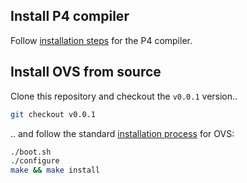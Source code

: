 ## Install P4 compiler

Follow [installation steps](https://github.com/p4lang/p4c#getting-started) for the P4 compiler. 

## Install OVS from source

Clone this repository and checkout the `v0.0.1` version..

```bash
git checkout v0.0.1
```

.. and follow the standard [installation process](./../../intro/install) for OVS:

```bash
./boot.sh
./configure
make && make install
```



